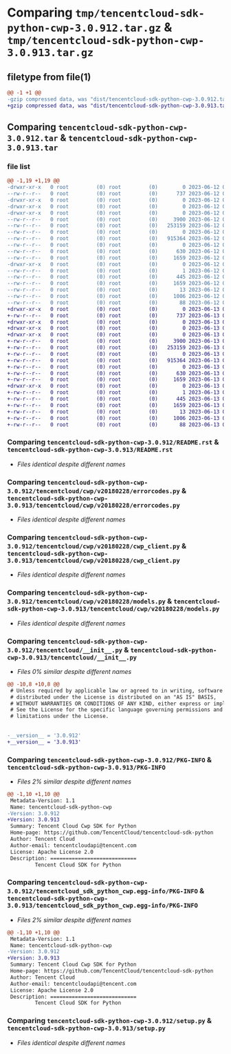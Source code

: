 # Comparing `tmp/tencentcloud-sdk-python-cwp-3.0.912.tar.gz` & `tmp/tencentcloud-sdk-python-cwp-3.0.913.tar.gz`

## filetype from file(1)

```diff
@@ -1 +1 @@
-gzip compressed data, was "dist/tencentcloud-sdk-python-cwp-3.0.912.tar", last modified: Mon Jun 12 03:01:11 2023, max compression
+gzip compressed data, was "dist/tencentcloud-sdk-python-cwp-3.0.913.tar", last modified: Tue Jun 13 02:08:56 2023, max compression
```

## Comparing `tencentcloud-sdk-python-cwp-3.0.912.tar` & `tencentcloud-sdk-python-cwp-3.0.913.tar`

### file list

```diff
@@ -1,19 +1,19 @@
-drwxr-xr-x   0 root         (0) root         (0)        0 2023-06-12 03:01:11.000000 tencentcloud-sdk-python-cwp-3.0.912/
--rw-r--r--   0 root         (0) root         (0)      737 2023-06-12 03:01:11.000000 tencentcloud-sdk-python-cwp-3.0.912/README.rst
-drwxr-xr-x   0 root         (0) root         (0)        0 2023-06-12 03:01:11.000000 tencentcloud-sdk-python-cwp-3.0.912/tencentcloud/
-drwxr-xr-x   0 root         (0) root         (0)        0 2023-06-12 03:01:11.000000 tencentcloud-sdk-python-cwp-3.0.912/tencentcloud/cwp/
-drwxr-xr-x   0 root         (0) root         (0)        0 2023-06-12 03:01:11.000000 tencentcloud-sdk-python-cwp-3.0.912/tencentcloud/cwp/v20180228/
--rw-r--r--   0 root         (0) root         (0)     3900 2023-06-12 03:01:11.000000 tencentcloud-sdk-python-cwp-3.0.912/tencentcloud/cwp/v20180228/errorcodes.py
--rw-r--r--   0 root         (0) root         (0)   253159 2023-06-12 03:01:11.000000 tencentcloud-sdk-python-cwp-3.0.912/tencentcloud/cwp/v20180228/cwp_client.py
--rw-r--r--   0 root         (0) root         (0)        0 2023-06-12 03:01:11.000000 tencentcloud-sdk-python-cwp-3.0.912/tencentcloud/cwp/v20180228/__init__.py
--rw-r--r--   0 root         (0) root         (0)   915364 2023-06-12 03:01:11.000000 tencentcloud-sdk-python-cwp-3.0.912/tencentcloud/cwp/v20180228/models.py
--rw-r--r--   0 root         (0) root         (0)        0 2023-06-12 03:01:11.000000 tencentcloud-sdk-python-cwp-3.0.912/tencentcloud/cwp/__init__.py
--rw-r--r--   0 root         (0) root         (0)      630 2023-06-12 03:01:11.000000 tencentcloud-sdk-python-cwp-3.0.912/tencentcloud/__init__.py
--rw-r--r--   0 root         (0) root         (0)     1659 2023-06-12 03:01:11.000000 tencentcloud-sdk-python-cwp-3.0.912/PKG-INFO
-drwxr-xr-x   0 root         (0) root         (0)        0 2023-06-12 03:01:11.000000 tencentcloud-sdk-python-cwp-3.0.912/tencentcloud_sdk_python_cwp.egg-info/
--rw-r--r--   0 root         (0) root         (0)        1 2023-06-12 03:01:11.000000 tencentcloud-sdk-python-cwp-3.0.912/tencentcloud_sdk_python_cwp.egg-info/dependency_links.txt
--rw-r--r--   0 root         (0) root         (0)      445 2023-06-12 03:01:11.000000 tencentcloud-sdk-python-cwp-3.0.912/tencentcloud_sdk_python_cwp.egg-info/SOURCES.txt
--rw-r--r--   0 root         (0) root         (0)     1659 2023-06-12 03:01:11.000000 tencentcloud-sdk-python-cwp-3.0.912/tencentcloud_sdk_python_cwp.egg-info/PKG-INFO
--rw-r--r--   0 root         (0) root         (0)       13 2023-06-12 03:01:11.000000 tencentcloud-sdk-python-cwp-3.0.912/tencentcloud_sdk_python_cwp.egg-info/top_level.txt
--rw-r--r--   0 root         (0) root         (0)     1006 2023-06-12 03:01:11.000000 tencentcloud-sdk-python-cwp-3.0.912/setup.py
--rw-r--r--   0 root         (0) root         (0)       88 2023-06-12 03:01:11.000000 tencentcloud-sdk-python-cwp-3.0.912/setup.cfg
+drwxr-xr-x   0 root         (0) root         (0)        0 2023-06-13 02:08:56.000000 tencentcloud-sdk-python-cwp-3.0.913/
+-rw-r--r--   0 root         (0) root         (0)      737 2023-06-13 02:08:56.000000 tencentcloud-sdk-python-cwp-3.0.913/README.rst
+drwxr-xr-x   0 root         (0) root         (0)        0 2023-06-13 02:08:56.000000 tencentcloud-sdk-python-cwp-3.0.913/tencentcloud/
+drwxr-xr-x   0 root         (0) root         (0)        0 2023-06-13 02:08:56.000000 tencentcloud-sdk-python-cwp-3.0.913/tencentcloud/cwp/
+drwxr-xr-x   0 root         (0) root         (0)        0 2023-06-13 02:08:56.000000 tencentcloud-sdk-python-cwp-3.0.913/tencentcloud/cwp/v20180228/
+-rw-r--r--   0 root         (0) root         (0)     3900 2023-06-13 02:08:56.000000 tencentcloud-sdk-python-cwp-3.0.913/tencentcloud/cwp/v20180228/errorcodes.py
+-rw-r--r--   0 root         (0) root         (0)   253159 2023-06-13 02:08:56.000000 tencentcloud-sdk-python-cwp-3.0.913/tencentcloud/cwp/v20180228/cwp_client.py
+-rw-r--r--   0 root         (0) root         (0)        0 2023-06-13 02:08:56.000000 tencentcloud-sdk-python-cwp-3.0.913/tencentcloud/cwp/v20180228/__init__.py
+-rw-r--r--   0 root         (0) root         (0)   915364 2023-06-13 02:08:56.000000 tencentcloud-sdk-python-cwp-3.0.913/tencentcloud/cwp/v20180228/models.py
+-rw-r--r--   0 root         (0) root         (0)        0 2023-06-13 02:08:56.000000 tencentcloud-sdk-python-cwp-3.0.913/tencentcloud/cwp/__init__.py
+-rw-r--r--   0 root         (0) root         (0)      630 2023-06-13 02:08:56.000000 tencentcloud-sdk-python-cwp-3.0.913/tencentcloud/__init__.py
+-rw-r--r--   0 root         (0) root         (0)     1659 2023-06-13 02:08:56.000000 tencentcloud-sdk-python-cwp-3.0.913/PKG-INFO
+drwxr-xr-x   0 root         (0) root         (0)        0 2023-06-13 02:08:56.000000 tencentcloud-sdk-python-cwp-3.0.913/tencentcloud_sdk_python_cwp.egg-info/
+-rw-r--r--   0 root         (0) root         (0)        1 2023-06-13 02:08:56.000000 tencentcloud-sdk-python-cwp-3.0.913/tencentcloud_sdk_python_cwp.egg-info/dependency_links.txt
+-rw-r--r--   0 root         (0) root         (0)      445 2023-06-13 02:08:56.000000 tencentcloud-sdk-python-cwp-3.0.913/tencentcloud_sdk_python_cwp.egg-info/SOURCES.txt
+-rw-r--r--   0 root         (0) root         (0)     1659 2023-06-13 02:08:56.000000 tencentcloud-sdk-python-cwp-3.0.913/tencentcloud_sdk_python_cwp.egg-info/PKG-INFO
+-rw-r--r--   0 root         (0) root         (0)       13 2023-06-13 02:08:56.000000 tencentcloud-sdk-python-cwp-3.0.913/tencentcloud_sdk_python_cwp.egg-info/top_level.txt
+-rw-r--r--   0 root         (0) root         (0)     1006 2023-06-13 02:08:56.000000 tencentcloud-sdk-python-cwp-3.0.913/setup.py
+-rw-r--r--   0 root         (0) root         (0)       88 2023-06-13 02:08:56.000000 tencentcloud-sdk-python-cwp-3.0.913/setup.cfg
```

### Comparing `tencentcloud-sdk-python-cwp-3.0.912/README.rst` & `tencentcloud-sdk-python-cwp-3.0.913/README.rst`

 * *Files identical despite different names*

### Comparing `tencentcloud-sdk-python-cwp-3.0.912/tencentcloud/cwp/v20180228/errorcodes.py` & `tencentcloud-sdk-python-cwp-3.0.913/tencentcloud/cwp/v20180228/errorcodes.py`

 * *Files identical despite different names*

### Comparing `tencentcloud-sdk-python-cwp-3.0.912/tencentcloud/cwp/v20180228/cwp_client.py` & `tencentcloud-sdk-python-cwp-3.0.913/tencentcloud/cwp/v20180228/cwp_client.py`

 * *Files identical despite different names*

### Comparing `tencentcloud-sdk-python-cwp-3.0.912/tencentcloud/cwp/v20180228/models.py` & `tencentcloud-sdk-python-cwp-3.0.913/tencentcloud/cwp/v20180228/models.py`

 * *Files identical despite different names*

### Comparing `tencentcloud-sdk-python-cwp-3.0.912/tencentcloud/__init__.py` & `tencentcloud-sdk-python-cwp-3.0.913/tencentcloud/__init__.py`

 * *Files 0% similar despite different names*

```diff
@@ -10,8 +10,8 @@
 # Unless required by applicable law or agreed to in writing, software
 # distributed under the License is distributed on an "AS IS" BASIS,
 # WITHOUT WARRANTIES OR CONDITIONS OF ANY KIND, either express or implied.
 # See the License for the specific language governing permissions and
 # limitations under the License.
 
 
-__version__ = '3.0.912'
+__version__ = '3.0.913'
```

### Comparing `tencentcloud-sdk-python-cwp-3.0.912/PKG-INFO` & `tencentcloud-sdk-python-cwp-3.0.913/PKG-INFO`

 * *Files 2% similar despite different names*

```diff
@@ -1,10 +1,10 @@
 Metadata-Version: 1.1
 Name: tencentcloud-sdk-python-cwp
-Version: 3.0.912
+Version: 3.0.913
 Summary: Tencent Cloud Cwp SDK for Python
 Home-page: https://github.com/TencentCloud/tencentcloud-sdk-python
 Author: Tencent Cloud
 Author-email: tencentcloudapi@tencent.com
 License: Apache License 2.0
 Description: ============================
         Tencent Cloud SDK for Python
```

### Comparing `tencentcloud-sdk-python-cwp-3.0.912/tencentcloud_sdk_python_cwp.egg-info/PKG-INFO` & `tencentcloud-sdk-python-cwp-3.0.913/tencentcloud_sdk_python_cwp.egg-info/PKG-INFO`

 * *Files 2% similar despite different names*

```diff
@@ -1,10 +1,10 @@
 Metadata-Version: 1.1
 Name: tencentcloud-sdk-python-cwp
-Version: 3.0.912
+Version: 3.0.913
 Summary: Tencent Cloud Cwp SDK for Python
 Home-page: https://github.com/TencentCloud/tencentcloud-sdk-python
 Author: Tencent Cloud
 Author-email: tencentcloudapi@tencent.com
 License: Apache License 2.0
 Description: ============================
         Tencent Cloud SDK for Python
```

### Comparing `tencentcloud-sdk-python-cwp-3.0.912/setup.py` & `tencentcloud-sdk-python-cwp-3.0.913/setup.py`

 * *Files identical despite different names*

